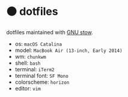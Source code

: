 # ⚫️ dotfiles

dotfiles maintained with [GNU stow](https://www.gnu.org/software/stow/).

* os: `macOS Catalina`
* model: `MacBook Air (13-inch, Early 2014)`
* wm: `chunkwm`
* shell: `bash`
* terminal: `iTerm2`
* terminal font: `SF Mono`
* colorscheme: `horizon`
* editor: `vim`
